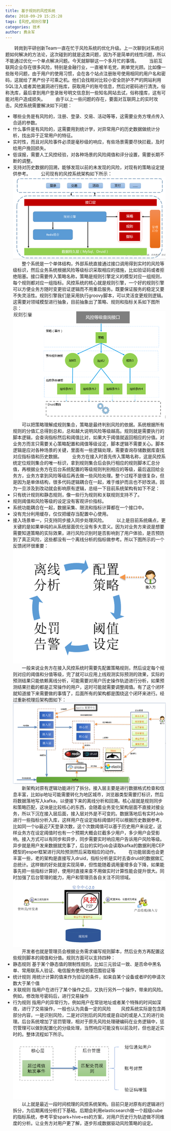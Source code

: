 ```yaml
---
title: 基于规则的风控系统
date: 2018-09-29 15:25:28
tags: [风控,规则引擎]
categories: 技术
author: 费永军
---
```

&emsp;&emsp;转岗到平研创新Team一直在忙于风险系统的优化升级。上一次聊到对系统问题如何解决的方法论，这次碰到的就是这类问题，因为不是简单的线性问题，所以不能通过优化一个单点解决问题。今天就聊聊这一个多月忙的事情。
&emsp;&emsp;当前互联网企业存在很多风险，特别是金融行业，一直被羊毛党，刷单党光顾。比如像一些账号问题，由于用户的使用习惯，会在各个站点注册账号使用相同的用户名和密码，这就给了黑产份子可乘之机。他们会找相对比较小安全防护不严的网站利用SQL注入或者其他漏洞进行拖库，获取用户的账号信息，然后对密码进行清洗，俗称洗库，最后拿到用户登录账号明文信息到一些知名网站去试，俗称撞库，这有可能对用户造成损失。
&emsp;&emsp;由于以上一些问题的存在，要面对互联网上的实时攻击。风控系统需要解决如下问题：
- 哪些业务是有风险的，注册、登录、交易、活动等等，这需要业务方埋点传入合适的参数。
- 什么事件是有风险的，这需要用到统计学，对异常用户的历史数据做统计分析，找出异于正常用户的特征。
- 实时性，而且对风险事件必须是毫秒级的响应，有些场景需要尽快拦截，及时给用户挽回损失。
- 低误报，需要人工风控经验，对各种场景的风险阈值和评分设置，需要长期不断的调整。
- 支持对历史数据的回溯，能够发现以前的未发现的风险，对现有的策略设定提供参考。
&emsp;&emsp;公司现有的风控系统架构如下所示：
![](基于规则的风控系统/风控系统架构.png)
&emsp;&emsp;整个系统是一个单体结构，外部系统直接通过接口调用得到实时的风险等级标识，然后业务系统根据风险等级标识采取相应的措施，比如验证码或者拒绝阻塞。接口需要传入策略名称，策略是规则引擎定义的模型对应一组规则，每个规则都对应一组指标。风控系统的核心就是规则引擎，一个好的规则引擎可以方便业务方随时变更验证逻辑而不用重启服务。既要保证服务的稳定又要不失灵活性。规则引擎我们是采用执行groovy脚本，可以灵活变更规则逻辑。这需要对领域模型进行抽象，目前抽象出了策略、规则和指标关系如下图所示：
![](基于规则的风控系统/规则引擎.png)
&emsp;&emsp;可以把策略理解成规则集合，策略是最终判别风险的依据。系统根据所有规则的分值汇总得到总和，总和越大说明风险等级越高。规则就是需要执行的脚本逻辑，会查询指标然后和阈值比对，如果大于阈值就返回相应的分值。对业务方而言只需要关心策略配置和阈值等级设定，脚本逻辑不需要关心。脚本逻辑是应对各种场景的关键，里面有一些逻辑处理，需要查询存储数据库查找对应指标值和历史数据。
&emsp;&emsp;业务方在接入时首先传入策略名称，这是风控系统定位规则集合的唯一标识，拿到规则集合后会执行相应的规则脚本汇总分值，再根据业务方在后台系统配置的等级规则判别相应的等级，最后返回给业务方，业务方拿到风险等级后再去做一些风险处理。整个过程不是很复杂，但是因为是单体结构，很多代码逻辑耦合在一起，难于维护而且也不好改进。因为一旦涉及到改动就会影响原有逻辑，总结一下目前系统架构有如下不足：
- 只有统计规则和静态规则，像一些行为规则和关联规则支持不了。
- 规则阈值和风险等级的设定没有客观评价指标。
- 系统功能耦合在一起，数据采集、限流和指标计算都在一个接口中。
- 没有充分利用缓存，仅仅把缓存当配置中心使用。
- 接入场景单一，只支持同步接入同步处理风险。
&emsp;&emsp;以上是目前系统痛点，更关键的是如果单纯的从系统层面优化没有多大意义。因为对业务方来说是想要需要知道策略的实际效果，进行风险识别时是否影响到了用户体验，是否预防到了真正风险，这些都没有一个离线分析的指标做参考。所以下图所示的一个反馈闭环很重要：
![](基于规则的风控系统/闭环.png)
&emsp;&emsp;一般来说业务方在接入风控系统时需要先配置策略规则，然后设定每个规则对应的阈值和分值等级，完了就可以应用上线观测实际预测的效果，实际的预测结果只能依赖离线分析，可能需要对用户历史操作轨迹进行分析，如果预测结果拦截的都是正常操作的用户，这时可能就需要调整阈值。有了这个闭环就知道接下来需要做的事情了，后面所有的架构都是围绕这个闭环来进行。经过重新梳理后架构图如下：
![](基于规则的风控系统/新架构.png)
&emsp;&emsp;新架构对原有逻辑功能进行了拆分。接入层主要是进行数据格式检查和信息丰富，比如ip地址可能需要转化为地区城市，浏览器类型需要打标识，然后将数据落地写入kafka，以便接下来的离线分析和回溯。核心层就是规则同步和策略匹配，这块是比较核心的东西，会随着业务变化架构层面不直接对接业务，所以下沉在接入层后面，接入层对外是不可变的。数据落地后有实时Job进行一些指标分析入库，这样用户在设定指标阈值时可以根据历史数据参考，比如同一个ip最近7天登录次数，这个次数阈值可以基于历史用户来设定，这样业务方在设定阈值时也有一个预期大概会拦截多少用户，多少用户会受影响。接入方式可以有同步和异步，同步需要实时响应用户告诉用户风险等级。异步就是用户发来数据就完事了，后台的实时job会读取kafka的数据利用CEP模型的esper框架进行风险预测然后采取相应的动作。
&emsp;&emsp;在功能层面也会更丰富一些，老的架构是直接写入druid，指标分析是实时去查druid的数据做汇总统计。这样做的好处就是实现简单，但性能随着调用量增多会下降，如果能事先把一些指标计算好，使用时直接来查不用做实时计算性能会提升很大。同时加强了后台管理的能力，用户和管理员各自关注不同领域。
![](基于规则的风控系统/规则库.png)
&emsp;&emsp;开发者也就是管理员会根据业务需求编写规则脚本，然后业务方再配置这些规则脚本的阈值和分值。规则方面可以支持四种：
- 静态规则
基于某个静态值的限制性规则，比如三元验证一致、是否命中黑名单、常用联系人验证、电信服务使用地理范围验证等
- 统计规则
用统计计算的值来作为验证的条件，如来自某个设备或者IP的申请次数大于某个值
- 关联规则
指用户在进行了某个操作之后，又执行另外一个操作，带来的风险。例如，修改账号密码后，进行交易操作
- 行为规则
指用户的异常行为，例如用户在常驻地址或者某个特殊的时间如深夜，进行了交易操作，一般也认为具备一定的风险
&emsp;&emsp;风控系统实际是包含两部分内容，一是识别风险，二是对识别后的风险或是自动的或是人工的进行处理。后台系统增加了惩罚管理，相对于原先风险处理硬编码在业务逻辑中，惩罚管理可以做到配置化的分级处理，当然响应可能没有以前及时，但也是近实时的。整体流程如下所示。
![](基于规则的风控系统/处罚.png)
&emsp;&emsp;以上就是最近一段时间梳理的风控系统架构。目前只是对原有的逻辑进行拆分，为后期离线分析打下基础。后期会利用elasticsearch做一个超级cube的指标系统，参考平安spark+hive+es的方案，对用户历史行为轨迹做不同维度的分析。让业务方对用户更了解，逐步形成数据驱动风险策略的设定。
